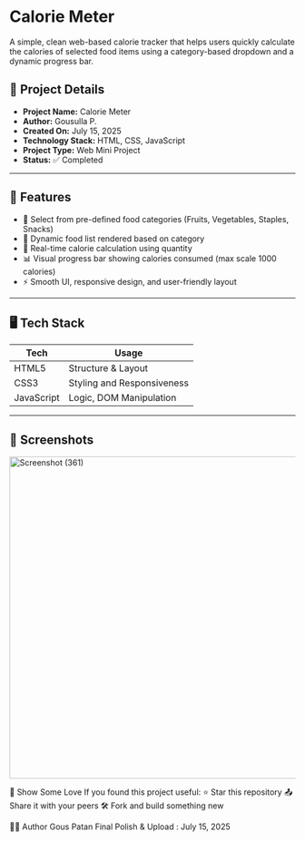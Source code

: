 # Calorie Meter

A simple, clean web-based calorie tracker that helps users quickly calculate the calories of selected food items using a category-based dropdown and a dynamic progress bar.


## 📌 Project Details

- **Project Name:** Calorie Meter
- **Author:** Gousulla P.
- **Created On:** July 15, 2025
- **Technology Stack:** HTML, CSS, JavaScript
- **Project Type:** Web Mini Project
- **Status:** ✅ Completed

---

## 🎯 Features

- 🔎 Select from pre-defined food categories (Fruits, Vegetables, Staples, Snacks)
- 🥦 Dynamic food list rendered based on category
- 🧮 Real-time calorie calculation using quantity
- 📊 Visual progress bar showing calories consumed (max scale 1000 calories)
- ⚡ Smooth UI, responsive design, and user-friendly layout

---

## 🖥️ Tech Stack

| Tech        | Usage                     |
|-------------|---------------------------|
| HTML5       | Structure & Layout        |
| CSS3        | Styling and Responsiveness|
| JavaScript  | Logic, DOM Manipulation   |

---

## 📸 Screenshots
<img width="737" height="568" alt="Screenshot (361)" src="https://github.com/user-attachments/assets/4ff31f44-d5b9-4726-a0c9-4ab843446d46" />

🌟 Show Some Love
If you found this project useful:
⭐ Star this repository
📤 Share it with your peers
🛠️ Fork and build something new

👨‍💻 Author
Gous Patan
Final Polish & Upload : July 15, 2025





